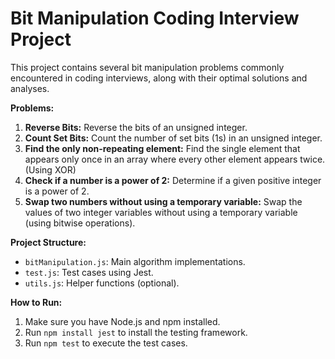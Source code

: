 # Bit Manipulation Coding Interview Project

This project contains several bit manipulation problems commonly encountered in coding interviews, along with their optimal solutions and analyses.

**Problems:**

1. **Reverse Bits:** Reverse the bits of an unsigned integer.
2. **Count Set Bits:** Count the number of set bits (1s) in an unsigned integer.
3. **Find the only non-repeating element:** Find the single element that appears only once in an array where every other element appears twice. (Using XOR)
4. **Check if a number is a power of 2:** Determine if a given positive integer is a power of 2.
5. **Swap two numbers without using a temporary variable:** Swap the values of two integer variables without using a temporary variable (using bitwise operations).


**Project Structure:**

- `bitManipulation.js`: Main algorithm implementations.
- `test.js`: Test cases using Jest.
- `utils.js`: Helper functions (optional).


**How to Run:**

1.  Make sure you have Node.js and npm installed.
2.  Run `npm install jest` to install the testing framework.
3.  Run `npm test` to execute the test cases.